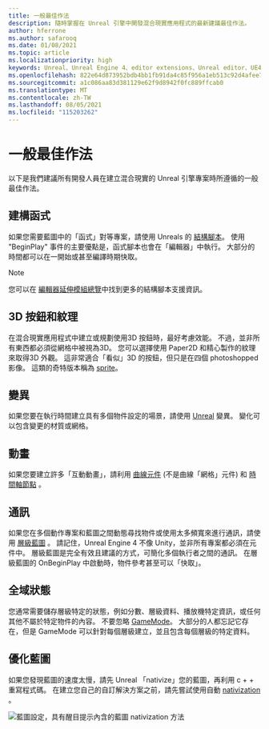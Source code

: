 ```yaml
---
title: 一般最佳作法
description: 隨時掌握在 Unreal 引擎中開發混合現實應用程式的最新建議最佳作法。
author: hferrone
ms.author: safarooq
ms.date: 01/08/2021
ms.topic: article
ms.localizationpriority: high
keywords: Unreal、Unreal Engine 4、editor extensions、Unreal editor、UE4、HoloLens、HoloLens 2、mixed reality、開發、檔、指南、功能、混合現實耳機、windows mixed reality 耳機、虛擬實境耳機、移植、升級
ms.openlocfilehash: 822e64d873952bdb4bb1fb91da4c85f956a1eb513c92d4afee7bfebb18a824eb
ms.sourcegitcommit: a1c086aa83d381129e62f9d8942f0fc889ffcab0
ms.translationtype: MT
ms.contentlocale: zh-TW
ms.lasthandoff: 08/05/2021
ms.locfileid: "115203262"
---
```

# <a name="general-best-practices"></a>一般最佳作法

以下是我們建議所有開發人員在建立混合現實的 Unreal 引擎專案時所遵循的一般最佳作法。

## <a name="constructors"></a>建構函式

如果您需要藍圖中的「函式」對等專案，請使用 Unreals 的 [結構腳本](https://docs.unrealengine.com/ProgrammingAndScripting/Blueprints/UserGuide/UserConstructionScript/index.html)。 使用 "BeginPlay" 事件的主要優點是，函式腳本也會在「編輯器」中執行。 大部分的時間都可以在一開始或甚至編譯時期快取。

> [!NOTE]
> 您可以在 [編輯器延伸模組總覽](unreal-editor-extensions.md#construction-scripts)中找到更多的結構腳本支援資訊。

## <a name="3d-buttons-and-textures"></a>3D 按鈕和紋理

在混合現實應用程式中建立或規劃使用3D 按鈕時，最好考慮效能。 不過，並非所有東西都必須從網格中被視為3D。 您可以選擇使用 Paper2D 和精心製作的紋理來取得3D 外觀。 這非常適合「看似」3D 的按鈕，但只是在四個 photoshopped 影像。 這類的奇特版本稱為 [sprite](https://docs.unrealengine.com/AnimatingObjects/Paper2D/Sprites/index.html)。

## <a name="variants"></a>變異

如果您要在執行時間建立具有多個物件設定的場景，請使用 [Unreal](https://docs.unrealengine.com/Basics/Levels/Variants/index.html) 變異。 變化可以包含變更的材質或網格。 

## <a name="animation"></a>動畫

如果您要建立許多「互動動畫」，請利用 [曲線元件](https://docs.unrealengine.com/API/Runtime/Engine/Components/USplineComponent/index.html) (不是曲線「網格」元件) 和 [時間軸節點](https://docs.unrealengine.com/ProgrammingAndScripting/Blueprints/UserGuide/Timelines/index.html) 。 

<!-- You can find a comprehensive [video tutorial here](https://www.youtube.com/watch?v=bWXI91FdMtk&ab_channel=DoubleCrossGames). -->

## <a name="communications"></a>通訊

如果您在多個動作專案和藍圖之間動態尋找物件或使用太多頻寬來進行通訊，請使用 [層級藍圖](https://docs.unrealengine.com/ProgrammingAndScripting/Blueprints/UserGuide/Types/LevelBlueprint/index.html) 。 請記住，Unreal Engine 4 不像 Unity，並非所有專案都必須在元件中。 層級藍圖是完全有效且建議的方式，可簡化多個執行者之間的通訊。 在層級藍圖的 OnBeginPlay 中啟動時，物件參考甚至可以「快取」。

## <a name="global-state"></a>全域狀態

您通常需要儲存層級特定的狀態，例如分數、層級資料、播放機特定資訊，或任何其他不屬於特定物件的內容。 不要忽略 [GameMode](https://docs.unrealengine.com/en-US/InteractiveExperiences/Framework/GameMode/index.html)。 大部分的人都忘記它存在，但是 GameMode 可以針對每個層級建立，並且包含每個層級的特定資料。

## <a name="optimizing-blueprints"></a>優化藍圖

如果您發現藍圖的速度太慢，請先 Unreal 「nativize」您的藍圖，再利用 c + + 重寫程式碼。 在建立您自己的自訂解決方案之前，請先嘗試使用自動 [nativization](https://docs.unrealengine.com/ProgrammingAndScripting/Blueprints/TechnicalGuide/NativizingBlueprints/index.html) 。

![藍圖設定，具有醒目提示內含的藍圖 nativization 方法](images/unreal-general-practices-img-01.jpg)
